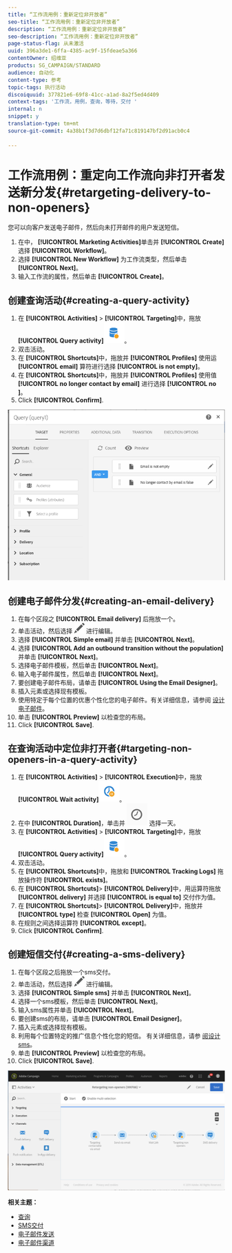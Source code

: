```yaml
---
title: “工作流用例：重新定位非开放者”
seo-title: “工作流用例：重新定位非开放者”
description: “工作流用例：重新定位非开放者”
seo-description: “工作流用例：重新定位非开放者”
page-status-flag: 从未激活
uuid: 396a3de1-6ffa-4385-ac9f-15fdeae5a366
contentOwner: 绍维亚
products: SG_CAMPAIGN/STANDARD
audience: 自动化
content-type: 参考
topic-tags: 执行活动
discoiquuid: 377821e6-69f8-41cc-a1ad-8a2f5ed4d409
context-tags: '工作流，用例，查询，等待，交付 '
internal: n
snippet: y
translation-type: tm+mt
source-git-commit: 4a38b1f3d7d6dbf12fa71c819147bf2d91acb0c4

---
```



# 工作流用例：重定向工作流向非打开者发送新分发{#retargeting-delivery-to-non-openers}

您可以向客户发送电子邮件，然后向未打开邮件的用户发送短信。

1. 在中， **[!UICONTROL Marketing Activities]**&#x200B;单击并 **[!UICONTROL Create]** 选择 **[!UICONTROL Workflow]**。
1. 选择 **[!UICONTROL New Workflow]** 为工作流类型，然后单击 **[!UICONTROL Next]**。
1. 输入工作流的属性，然后单击 **[!UICONTROL Create]**。

## 创建查询活动{#creating-a-query-activity}

1. 在 **[!UICONTROL Activities]** &gt; **[!UICONTROL Targeting]**&#x200B;中，拖放 **[!UICONTROL Query activity]**![](assets/query.png)。
1. 双击活动。
1. 在 **[!UICONTROL Shortcuts]**&#x200B;中，拖放并 **[!UICONTROL Profiles]** 使用运 **[!UICONTROL email]** 算符进行选择 **[!UICONTROL is not empty]**。
1. 在 **[!UICONTROL Shortcuts]**&#x200B;中，拖放并 **[!UICONTROL Profiles]** 使用值 **[!UICONTROL no longer contact by email]** 进行选择 **[!UICONTROL no ]**。
1. Click **[!UICONTROL Confirm]**.

![](assets/wf-complement-query.png)

## 创建电子邮件分发{#creating-an-email-delivery}

1. 在每个区段之 **[!UICONTROL Email delivery]** 后拖放一个。
1. 单击活动，然后选择 ![](assets/edit_darkgrey-24px.png) 进行编辑。
1. 选择 **[!UICONTROL Simple email]** 并单击 **[!UICONTROL Next]**。
1. 选择 **[!UICONTROL Add an outbound transition without the population]** 并单击 **[!UICONTROL Next]**。
1. 选择电子邮件模板，然后单击 **[!UICONTROL Next]**。
1. 输入电子邮件属性，然后单击 **[!UICONTROL Next]**。
1. 要创建电子邮件布局，请单击 **[!UICONTROL Using the Email Designer]**。
1. 插入元素或选择现有模板。
1. 使用特定于每个位置的优惠个性化您的电子邮件。有关详细信息，请参阅 [设计电子邮件](../../designing/using/designing-from-scratch.md#designing-an-email-content-from-scratch)。
1. 单击 **[!UICONTROL Preview]** 以检查您的布局。
1. Click **[!UICONTROL Save]**.

## 在查询活动中定位非打开者{#targeting-non-openers-in-a-query-activity}

1. 在 **[!UICONTROL Activities]** &gt; **[!UICONTROL Execution]**&#x200B;中，拖放 **[!UICONTROL Wait activity]**![](assets/wait.png)。
1. 在中 **[!UICONTROL Duration]**，单击并 ![](assets/duration-icon.png) 选择一天。
1. 在 **[!UICONTROL Activities]** &gt; **[!UICONTROL Targeting]**&#x200B;中，拖放 **[!UICONTROL Query activity]**![](assets/query.png)。
1. 双击活动。
1. 在 **[!UICONTROL Shortcuts]**&#x200B;中，拖放和 **[!UICONTROL Tracking Logs]** 拖放操作符 **[!UICONTROL exists]**。
1. 在 **[!UICONTROL Shortcuts]**&gt; **[!UICONTROL Delivery]**&#x200B;中，用运算符拖放 **[!UICONTROL delivery]** 并选择 **[!UICONTROL is equal to]** 交付作为值。
1. 在 **[!UICONTROL Shortcuts]**&gt; **[!UICONTROL Delivery]**&#x200B;中，拖放并 **[!UICONTROL type]** 检查 **[!UICONTROL Open]** 为值。
1. 在规则之间选择运算符 **[!UICONTROL except]**。
1. Click **[!UICONTROL Confirm]**.

## 创建短信交付{#creating-a-sms-delivery}

1. 在每个区段之后拖放一个sms交付。
1. 单击活动，然后选择 ![](assets/edit_darkgrey-24px.png) 进行编辑。
1. 选择 **[!UICONTROL Simple sms]** 并单击 **[!UICONTROL Next]**。
1. 选择一个sms模板，然后单击 **[!UICONTROL Next]**。
1. 输入sms属性并单击 **[!UICONTROL Next]**。
1. 要创建sms的布局，请单击 **[!UICONTROL Email Designer]**。
1. 插入元素或选择现有模板。
1. 利用每个位置特定的推广信息个性化您的短信。
有关详细信息，请参 [阅设计sms](../../channels/using/creating-an-sms-message.md)。
1. 单击 **[!UICONTROL Preview]** 以检查您的布局。
1. Click **[!UICONTROL Save]**.

![](assets/wf-retargeting-non-openers.png)

**相关主题：**

* [查询](../../automating/using/query.md)
* [SMS交付](../../automating/using/sms-delivery.md)
* [电子邮件发送](../../automating/using/email-delivery.md)
* [电子邮件渠道](../../channels/using/creating-an-email.md)
